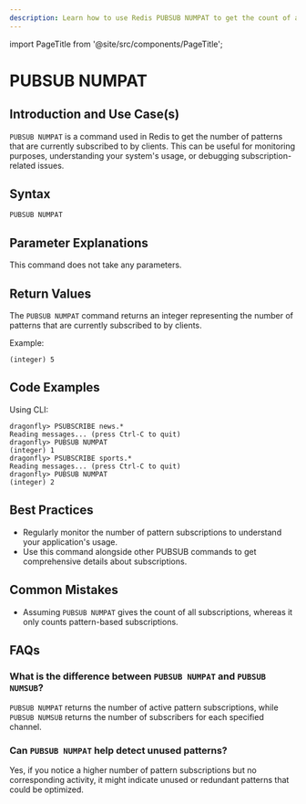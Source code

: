 ```yaml
---
description: Learn how to use Redis PUBSUB NUMPAT to get the count of active pattern subscriptions across your Redis Pub/Sub system.
---
```


import PageTitle from '@site/src/components/PageTitle';

# PUBSUB NUMPAT

<PageTitle title="Redis PUBSUB NUMPAT Explained (Better Than Official Docs)" />

## Introduction and Use Case(s)

`PUBSUB NUMPAT` is a command used in Redis to get the number of patterns that are currently subscribed to by clients. This can be useful for monitoring purposes, understanding your system's usage, or debugging subscription-related issues.

## Syntax

```plaintext
PUBSUB NUMPAT
```

## Parameter Explanations

This command does not take any parameters.

## Return Values

The `PUBSUB NUMPAT` command returns an integer representing the number of patterns that are currently subscribed to by clients.

Example:

```plaintext
(integer) 5
```

## Code Examples

Using CLI:

```cli
dragonfly> PSUBSCRIBE news.*
Reading messages... (press Ctrl-C to quit)
dragonfly> PUBSUB NUMPAT
(integer) 1
dragonfly> PSUBSCRIBE sports.*
Reading messages... (press Ctrl-C to quit)
dragonfly> PUBSUB NUMPAT
(integer) 2
```

## Best Practices

- Regularly monitor the number of pattern subscriptions to understand your application's usage.
- Use this command alongside other PUBSUB commands to get comprehensive details about subscriptions.

## Common Mistakes

- Assuming `PUBSUB NUMPAT` gives the count of all subscriptions, whereas it only counts pattern-based subscriptions.

## FAQs

### What is the difference between `PUBSUB NUMPAT` and `PUBSUB NUMSUB`?

`PUBSUB NUMPAT` returns the number of active pattern subscriptions, while `PUBSUB NUMSUB` returns the number of subscribers for each specified channel.

### Can `PUBSUB NUMPAT` help detect unused patterns?

Yes, if you notice a higher number of pattern subscriptions but no corresponding activity, it might indicate unused or redundant patterns that could be optimized.
